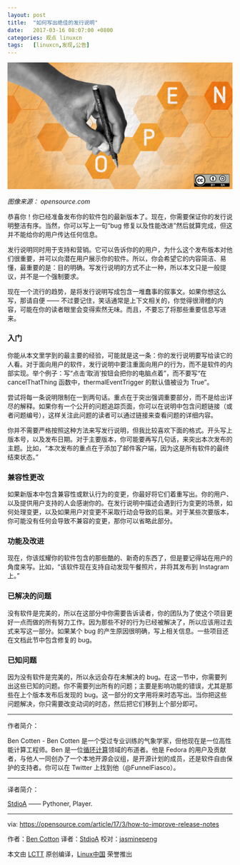 ```yaml
---
layout: post
title:	"如何写出绝佳的发行说明"
date:	2017-03-16 08:07:00 +0800 
categories:	观点 linuxcn 
tags:	[linuxcn,发现,公告]
---
```



![如何写出绝佳的发行说明](/Asserts/Images/album/201703/13/230842b151kk2crc2zk44w.png "How to make release notes count")


*图像来源： opensource.com*


恭喜你！你已经准备发布你的软件包的最新版本了。现在，你需要保证你的发行说明整洁有序。当然，你可以写上一句“bug 修复以及性能改进”然后就算完成，但这并不能给你的用户传达任何信息。


发行说明同时用于支持和营销。它可以告诉你的的用户，为什么这个发布版本对他们很重要，并可以向潜在用户展示你的软件。所以，你会希望它的内容简洁、易懂，最重要的是：目的明确。写发行说明的方式不止一种，所以本文只是一般提议，并不是一个强制要求。


现在一个流行的趋势，是将发行说明写成包含一堆蠢事的叙事文。如果你想这么写，那请自便 —— 不过要记住，笑话通常是上下文相关的，你觉得很滑稽的内容，可能在你的读者眼里会变得索然无味。而且，不要忘了将那些重要信息写进来。


### 入门


你能从本文里学到的最主要的经验，可能就是这一条：你的发行说明要写给读它的人看。对于面向用户的软件，发行说明中要注重面向用户的行为，而不是软件的内部实现。举个例子：写“点击‘取消’按钮会把你的电脑点着”，而不要写“在 cancelThatThing 函数中，thermalEventTrigger 的默认值被设为 True”。


尝试将每一条说明限制在一到两句话。重点在于突出强调重要部分，而不是给出详尽的解释。如果你有一个公开的问题追踪页面，你可以在说明中包含问题链接（或者问题编号），这样关注此问题的读者可以通过链接来查看问题的详细内容。


你并不需要严格按照这种方法来写发行说明，但我比较喜欢下面的格式。开头写上版本号，以及发布日期。对于主要版本，你可能要再写几句话，来突出本次发布的主题。比如，“本次发布的重点在于添加了邮件客户端，因为这是所有软件的最终结束状态。”


### 兼容性更改


如果新版本中包含兼容性或默认行为的变更，你最好将它们着重写出。你的用户、以及提供用户支持的人会感谢你的。在发行说明中描述会遇到行为变更的场景，如何处理变更，以及如果用户对变更不采取行动会导致的后果。对于某些次要版本，你可能没有任何会导致不兼容的变更，那你可以省略此部分。


### 功能及改进


现在，你该炫耀你的软件包含的那些酷的、新奇的东西了，但是要记得站在用户的角度来写。比如，“该软件现在支持自动发现午餐照片，并将其发布到 Instagram 上。”


### 已解决的问题


没有软件是完美的，所以在这部分中你需要告诉读者，你的团队为了使这个项目更好一点而做的所有努力工作。因为那些不好的行为已经被解决了，所以应该用过去式来写这一部分。如果某个 bug 的产生原因很明确，写上相关信息。一些项目还在文档此节中包含修复的 bug。


### 已知问题


因为没有软件是完美的，所以永远会存在未解决的 bug。在这一节中，你需要列出这些已知的问题。你不需要列出所有的问题；主要是影响功能的错误，尤其是那些在上个版本发布后发现的 bug。这一部分的文字用将来时态写出。当你把这些问题解决，你只需要改变动词的时态，然后把它们移到上个部分即可。




---


作者简介：


Ben Cotten - Ben Cotten 是一个受过专业训练的气象学家，但他现在是一位高性能计算工程师。Ben 是一位[循环计算](https://cyclecomputing.com/)领域的布道者。他是 Fedora 的用户及贡献者，与他人一同创办了一个本地开源会议组，是开源计划的成员，还是软件自由保护的支持者。你可以在 Twitter 上找到他（@FunnelFiasco）。




---


译者简介：


[StdioA](https://www.stdioa.com/) —— Pythoner, Player.




---


via: <https://opensource.com/article/17/3/how-to-improve-release-notes>


作者：[Ben Cotton](https://opensource.com/users/bcotton) 译者：[StdioA](https://github.com/StdioA) 校对：[jasminepeng](https://github.com/jasminepeng)


本文由 [LCTT](https://github.com/LCTT/TranslateProject) 原创编译，[Linux中国](https://linux.cn/) 荣誉推出
